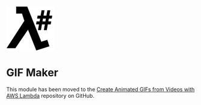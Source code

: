 ![λ#](../../Docs/LambdaSharp_v2_small.png)

# GIF Maker

This module has been moved to the [Create Animated GIFs from Videos with AWS Lambda](https://github.com/LambdaSharp/GifMaker-Sample) repository on GitHub.